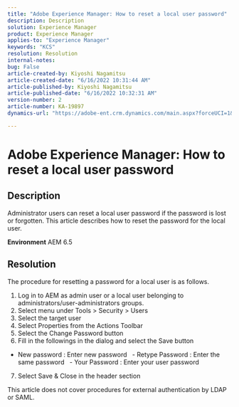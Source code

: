 ```yaml
---
title: "Adobe Experience Manager: How to reset a local user password"
description: Description
solution: Experience Manager
product: Experience Manager
applies-to: "Experience Manager"
keywords: "KCS"
resolution: Resolution
internal-notes: 
bug: False
article-created-by: Kiyoshi Nagamitsu
article-created-date: "6/16/2022 10:31:44 AM"
article-published-by: Kiyoshi Nagamitsu
article-published-date: "6/16/2022 10:32:31 AM"
version-number: 2
article-number: KA-19897
dynamics-url: "https://adobe-ent.crm.dynamics.com/main.aspx?forceUCI=1&pagetype=entityrecord&etn=knowledgearticle&id=d07c5e7f-5fed-ec11-bb3d-000d3a5c4890"

---
```

# Adobe Experience Manager: How to reset a local user password

## Description


Administrator users can reset a local user password if the password is lost or forgotten.
 This article describes how to reset the password for the local user.

<b>Environment</b>
 AEM 6.5


## Resolution


The procedure for resetting a password for a local user is as follows.

1. Log in to AEM as admin user or a local user belonging to administrators/user-administrators groups.
 2. Select menu under Tools &gt; Security &gt; Users
 3. Select the target user
 4. Select Properties from the Actions Toolbar
 5. Select the Change Password button
 6. Fill in the followings in the dialog and select the Save button

- New password : Enter new password
   - Retype Password : Enter the same password
   - Your Password : Enter your user password

7. Select Save & Close in the header section

This article does not cover procedures for external authentication by LDAP or SAML.
